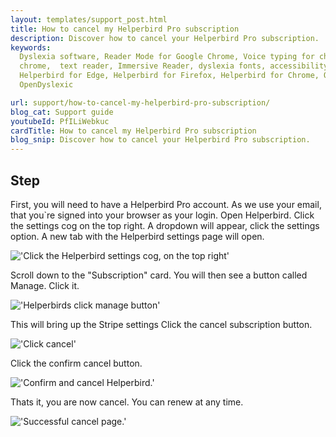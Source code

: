 ```yaml
---
layout: templates/support_post.html
title: How to cancel my Helperbird Pro subscription
description: Discover how to cancel your Helperbird Pro subscription.
keywords:
  Dyslexia software, Reader Mode for Google Chrome, Voice typing for chrome, Text to speech for
  chrome,  text reader, Immersive Reader, dyslexia fonts, accessibility software, dyslexia software,
  Helperbird for Edge, Helperbird for Firefox, Helperbird for Chrome, Opendyslexic for Chrome,
  OpenDyslexic

url: support/how-to-cancel-my-helperbird-pro-subscription/
blog_cat: Support guide
youtubeId: PfILiWebkuc
cardTitle: How to cancel my Helperbird Pro subscription
blog_snip: Discover how to cancel your Helperbird Pro subscription.
---
```


## Step

First, you will need to have a Helperbird Pro account. As we use your email, that you\`re signed
into your browser as your login. Open Helperbird. Click the settings cog on the top right. A
dropdown will appear, click the settings option. A new tab with the Helperbird settings page will
open.

!['Click the Helperbird settings cog, on the top right'](/assets/images/guide/cancel/open-settings-cog-click-settings.png)

Scroll down to the "Subscription" card. You will then see a button called Manage. Click it.

!['Helperbirds click manage button'](/assets/images/guide/cancel/click-manage.png)

This will bring up the Stripe settings Click the cancel subscription button.

!['Click cancel'](/assets/images/guide/cancel/click-cancel.png)

Click the confirm cancel button.

!['Confirm and cancel Helperbird.'](/assets/images/guide/cancel/confirm-with-cancel-button.png)

Thats it, you are now cancel. You can renew at any time.

!['Successful cancel page.'](/assets/images/guide/cancel/you-are-now-cancel.png)
